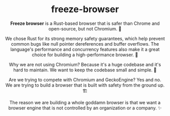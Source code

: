 <div align="center">

# freeze-browser

**Freeze browser** is a Rust-based browser that is safer than Chrome and open-source, but not Chromium. 🦀

We chose Rust for its strong memory safety guarantees, which help prevent common bugs like null pointer dereferences and buffer overflows. The language's performance and concurrency features also make it a great choice for building a high-performance browser. 🚀

Why we are not using Chromium? Because it's a huge codebase and it's hard to maintain. We want to keep the codebase small and simple. 🧰

Are we trying to compete with Chromium and GeckoEngine? Yes and no. We are trying to build a browser that is built with safety from the ground up. 🏗️

The reason we are building a whole goddamn browser is that we want a browser engine that is not controlled by an organization or a company. ✨
</div>
